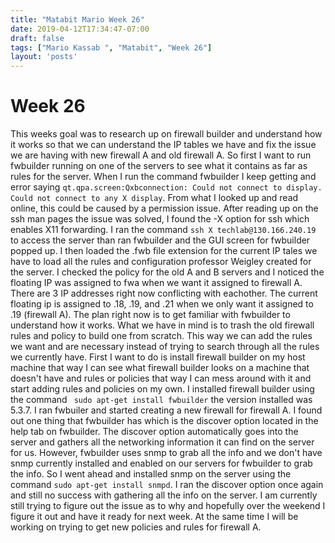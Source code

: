 ```yaml
---
title: "Matabit Mario Week 26"
date: 2019-04-12T17:34:47-07:00
draft: false
tags: ["Mario Kassab ", "Matabit", "Week 26"]
layout: 'posts'
---
```

# Week 26

This weeks goal was to research up on firewall builder and understand how it works so that we can understand the IP tables we have and fix the issue we are having with new firewall A and old firewall A. So first I want to run fwbuilder running on one of the servers to see what it contains as far as rules for the server. When I run the command fwbuilder I keep getting and error saying ```qt.qpa.screen:Qxbconnection: Could not connect to display. Could not connect to any X display```. From what I looked up and read online, this could be caused by a permission issue. After reading up on the ssh man pages the issue was solved, I found the -X option for ssh which enables X11 forwarding. I ran the command ```ssh X techlab@130.166.240.19``` to access the server than ran fwbuilder and the GUI screen for fwbuilder popped up.  I then loaded the .fwb file extension for the current IP tales we have to load all the rules and configuration professor Weigley created for the server. I checked the policy for the old A and B servers and I noticed the floating IP was assigned to fwa when we want it assigned to firewall A. There are 3 IP addresses right now conflicting with eachother. The current floating ip is assigned to .18, .19, and .21 when we only want it assigned to .19 (firewall A). The plan right now is to get familiar with fwbuilder to understand how it works. What we have in mind is to trash the old firewall rules and policy to build one from scratch. This way we can add the rules we want and are necessary instead of trying to search through all the rules we currently have. First I want to do is install firewall builder on my host machine that way I can see what firewall builder looks on a machine that doesn't have and rules or policies that way I can mess around with it and start adding rules and policies on my own. I installed firewall builder using the command ``` sudo apt-get install fwbuilder``` the version installed was 5.3.7. I ran fwbuiler and started creating a new firewall for firewall A. I found out one thing that fwbuilder has which is the discover option located in the help tab on fwbuilder. The discover option automatically goes into the server and gathers all the networking information it can find on the server for us. However, fwbuilder uses snmp to grab all the info and we don't have snmp currently installed and enabled on our servers for fwbuilder to grab the info. So I went ahead and installed snmp on the server using the command ```sudo apt-get install snmpd```. I ran the discover option once again and still no success with gathering all the info on the server. I am currently still trying to figure out the issue as to why and hopefully over the weekend I figure it out and have it ready for next week. At the same time I will be working on trying to get new policies and rules for firewall A. 
